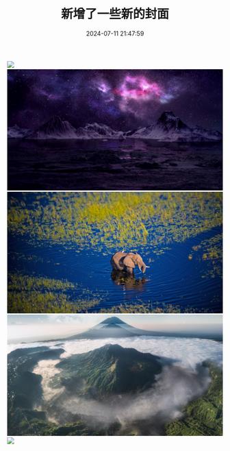 ﻿---
title: 新增了一些新的封面
comments: true
cover: /gallery/defaultCover6.png
thumbnail: /gallery/defaultThumbnail6.png
tags:
  - 未分类
categories:
  - 未分类
date: 2024-07-11 21:47:59
description:
---

![](/gallery/defaultCover6.png)
![](/gallery/defaultCover7.png)
![](/gallery/defaultCover8.png)
![](/gallery/defaultCover9.png)
![](/gallery/defaultCover10.png)